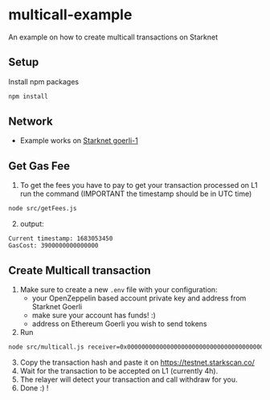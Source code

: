 # multicall-example
An example on how to create multicall transactions on Starknet

## Setup
Install npm packages
```sh
npm install
```

## Network
- Example works on [Starknet goerli-1](https://testnet.starkscan.co/)

## Get Gas Fee
1. To get the fees you have to pay to get your transaction processed on L1 run the command (IMPORTANT the timestamp should be in UTC time)
```sh
node src/getFees.js
```
2. output:
```
Current timestamp: 1683053450
GasCost: 3900000000000000
```

## Create Multicall transaction

1. Make sure to create a new `.env` file with your configuration:
    - your OpenZeppelin based account private key and address from Starknet Goerli
    - make sure your account has funds! :)
    - address on Ethereum Goerli you wish to send tokens
3. Run
```sh
node src/multicall.js receiver=0x00000000000000000000000000000000000000000001 amount=50 fees=3900000000000000
```
3. Copy the transaction hash and paste it on https://testnet.starkscan.co/
4. Wait for the transaction to be accepted on L1 (currently 4h).
5. The relayer will detect your transaction and call withdraw for you.
6. Done :) !
